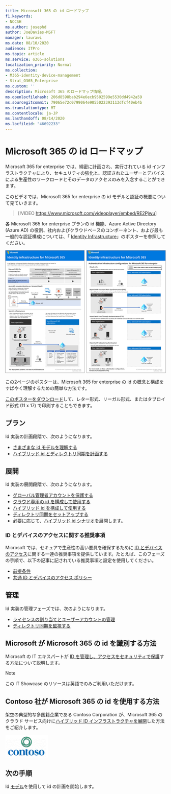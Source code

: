 ```yaml
---
title: Microsoft 365 の id ロードマップ
f1.keywords:
- NOCSH
ms.author: josephd
author: JoeDavies-MSFT
manager: laurawi
ms.date: 08/10/2020
audience: ITPro
ms.topic: article
ms.service: o365-solutions
localization_priority: Normal
ms.collection:
- M365-identity-device-management
- Strat_O365_Enterprise
ms.custom: ''
description: Microsoft 365 のロードマップ情報。
ms.openlocfilehash: 206d8598bab294e6ecb9502599e5530dd4942a59
ms.sourcegitcommit: 79065e72c0799064e9055022393113dfcf40eb4b
ms.translationtype: MT
ms.contentlocale: ja-JP
ms.lasthandoff: 08/14/2020
ms.locfileid: "46692233"
---
```

# <a name="identity-roadmap-for-microsoft-365"></a>Microsoft 365 の id ロードマップ

Microsoft 365 for enterprise では、綿密に計画され、実行されている id インフラストラクチャにより、セキュリティの強化と、認証されたユーザーとデバイスによる生産性のワークロードとそのデータのアクセスのみを入念することができます。

このビデオでは、Microsoft 365 for enterprise の id モデルと認証の概要について見ていきます。

<p> </p>

> [!VIDEO https://www.microsoft.com/videoplayer/embed/RE2Pjwu]

各 Microsoft 365 for enterprise プランの id 機能、Azure Active Directory (Azure AD) の役割、社内およびクラウドベースのコンポーネント、および最も一般的な認証構成については、「 [Identity Infrastructure](../downloads/m365e-identity-infra.pdf)」のポスターを参照してください。

[![ID インフラストラクチャ ポスター](../downloads/m365e-identity-infra.png)](../downloads/m365e-identity-infra.pdf)

この2ページのポスターは、Microsoft 365 for enterprise の id の概念と構成をすばやく理解するための簡単な方法です。

[このポスターをダウンロード](https://github.com/MicrosoftDocs/microsoft-365-docs/raw/public/microsoft-365/downloads/m365e-identity-infra.pdf)して、レター形式、リーガル形式、またはタブロイド形式 (11 x 17) で印刷することもできます。

## <a name="plan"></a>プラン

Id 実装の計画段階で、次のようになります。

- [さまざまな id モデルを理解する](about-microsoft-365-identity.md)
- [ハイブリッド id とディレクトリ同期を計画する](plan-for-directory-synchronization.md)

## <a name="deploy"></a>展開

Id 実装の展開段階で、次のようになります。

- [グローバル管理者アカウントを保護する](protect-your-global-administrator-accounts.md)
- [クラウド専用の id を構成して使用する](cloud-only-identities.md)
- [ハイブリッド id を構成して使用する](prepare-for-directory-synchronization.md)
- [ディレクトリ同期をセットアップする](set-up-directory-synchronization.md)
- 必要に応じて、[ハイブリッド id シナリオ](hybrid-solutions.md)を展開します。

### <a name="identity-and-device-access-recommendations"></a>ID とデバイスのアクセスに関する推奨事項

Microsoft では、セキュアで生産性の高い要員を確保するために [ID とデバイスのアクセス](microsoft-365-policies-configurations.md)に関する一連の推奨事項を提供しています。たとえば、このフェーズの手順で、以下の記事に記されている推奨事項と設定を使用してください。

- [前提条件](identity-access-prerequisites.md)
- [共通 ID とデバイスのアクセス ポリシー](identity-access-policies.md)

## <a name="manage"></a>管理

Id 実装の管理フェーズでは、次のようになります。

- [ライセンスの割り当てとユーザーアカウントの管理](assign-licenses-to-user-accounts.md)
- [ディレクトリ同期を監視する](view-directory-synchronization-status.md)

## <a name="how-microsoft-does-identity-for-microsoft-365"></a>Microsoft が Microsoft 365 の id を識別する方法

Microsoft の IT エキスパートが [ID を管理し、アクセスをセキュリティで保護](https://www.microsoft.com/en-us/itshowcase/managing-user-identities-and-secure-access-at-microsoft)する方法について説明します。

>[!Note]
>この IT Showcase のリソースは英語でのみご利用いただけます。
>

## <a name="how-contoso-did-identity-for-microsoft-365"></a>Contoso 社が Microsoft 365 の id を使用する方法

架空の典型的な多国籍企業である Contoso Corporation が、Microsoft 365 のクラウド サービス向けに[ハイブリッド ID インフラストラクチャを展開](contoso-identity.md)した方法をご紹介します。

![Contoso 社](../media/contoso-overview/contoso-icon.png)

## <a name="next-step"></a>次の手順

Id [モデル](about-microsoft-365-identity.md)を使用して id の計画を開始します。

